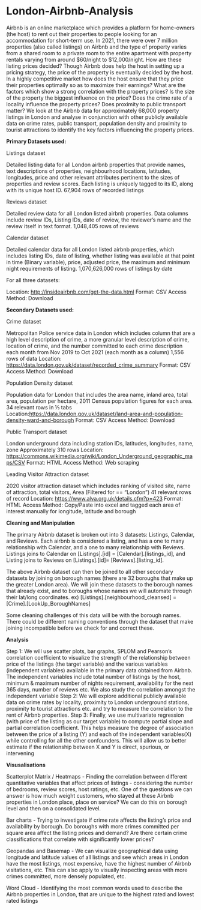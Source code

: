 # London-Airbnb-Analysis

Airbnb is an online marketplace which provides a platform for home-owners (the host) to rent out their properties to people looking for an accommodation for short-term use. In 2021, there were over 7 million properties (also called listings) on Airbnb and the type of property varies from a shared room to a private room to the entire apartment with property rentals varying from around $60/night to $12,000/night. How are these listing prices decided? Though Airbnb does help the host in setting up a pricing strategy, the price of the property is eventually decided by the host. In a highly competitive market how does the host ensure that they price their properties optimally so as to maximize their earnings? What are the factors which show a strong correlation with the property prices? Is the size of the property the biggest influence on the price? Does the crime rate of a locality influence the property prices? Does proximity to public transport matter?
We look at the Airbnb data for approximately 68,000 property listings in London and analyse in conjunction with other publicly available data on crime rates, public transport, population density and proximity to tourist attractions to identify the key factors influencing the property prices.    

**Primary Datasets used:**

Listings dataset


Detailed listing data for all London airbnb properties that provide names, text descriptions of properties, neighbourhood locations, latitudes, longitudes, price and other relevant attributes pertinent to the sizes of properties and review scores. Each listing is uniquely tagged to its ID, along with its unique host ID. 
67,904 rows of recorded listings 

Reviews dataset


Detailed review data for all London listed airbnb properties. Data columns include review IDs, Listing IDs, date of review, the reviewer’s name and the review itself in text format. 
1,048,405 rows of reviews 

 Calendar dataset


Detailed calendar data for all London listed airbnb properties, which includes listing IDs, date of listing, whether listing was available at that point in time (Binary variable), price, adjusted price, the maximum and minimum night requirements of listing.
1,070,626,000 rows of listings by date

For all three datasets:


Location: http://insideairbnb.com/get-the-data.html
Format: CSV
Access Method: Download

**Secondary Datasets used:**

Crime dataset


Metropolitan Police service data in London which includes column that are a high level description of crime, a more granular level description of crime, location of crime, and the number committed to each crime description each month from Nov 2019 to Oct 2021 (each month as a column)
1,556 rows of data
Location: https://data.london.gov.uk/dataset/recorded_crime_summary
Format: CSV
Access Method: Download

Population Density dataset


Population data for London that includes the area name, inland area, total area, population per hectare, 2011 Census population figures for each area. 
34 relevant rows in ⅓ tabs
Location:https://data.london.gov.uk/dataset/land-area-and-population-density-ward-and-borough
Format: CSV
Access Method: Download

Public Transport dataset


London underground data including station IDs, latitudes, longitudes, name, zone 
Approximately 310 rows
Location: https://commons.wikimedia.org/wiki/London_Underground_geographic_maps/CSV
Format: HTML
Access Method: Web scraping

Leading Visitor Attraction dataset


2020 visitor attraction dataset which includes ranking of visited site, name of attraction, total visitors, Area (Filtered for == “London”)
41 relevant rows of record
Location: https://www.alva.org.uk/details.cfm?p=423 
Format: HTML
Access Method: Copy/Paste into excel and tagged each area of interest manually for longitude, latitude and borough 


**Cleaning and Manipulation**


The primary Airbnb dataset is broken out into 3 datasets: Listings, Calendar, and Reviews. Each airbnb is considered a listing, and has a one to many relationship with Calendar, and a one to many relationship with Reviews. Listings joins to Calendar on [Listings].[id] = [Calendar].[listings_id], and Listing joins to Reviews on [Listings].[id]= [Reviews].[listing_id]. 

The above Airbnb dataset can then be joined to all other secondary datasets by joining on borough names (there are 32 boroughs that make up the greater London area). We will join these datasets to the borough names that already exist, and to boroughs whose names we will automate through their lat/long coordinates. ex) [Listings].[neighbourhood_cleansed] = [Crime].[LookUp_BoroughNames] 

Some cleaning challenges of this data will be with the borough names. There could be different naming conventions through the dataset that make joining incompatible before we check for and correct these.


**Analysis**


Step 1: We will use scatter plots, bar graphs, SPLOM and Pearson’s correlation coefficient to visualize the strength of the relationship between price of the listings (the target variable) and the various variables (independent variables) available in the primary data obtained from Airbnb. The independent variables include total number of listings by the host, minimum & maximum number of nights requirement, availability for the next 365 days, number of reviews etc. We also study the correlation amongst the independent variable
Step 2: We will explore additional publicly available data on crime rates by locality, proximity to London underground stations, proximity to tourist attractions etc. and try to measure the correlation to the rent of Airbnb properties.
Step 3: Finally, we use multivariate regression (with price of the listing as our target variable) to compute partial slope and partial correlation coefficient. This helps measure the degree of association between the price of a listing (Y) and each of the independent variables(X) while controlling for all the other confounders. This will allow us to better estimate if the relationship between X and Y is direct, spurious, or intervening


**Visusalisations**


Scatterplot Matrix / Heatmaps - Finding the correlation between different quantitative variables that affect prices of listings - considering the number of bedrooms, review scores, host ratings, etc. One of the questions we can answer is how much weight customers, who stayed at these Airbnb properties in London place, place on service?  We can do this on borough level and then on a consolidated level. 

Bar charts - Trying to investigate if crime rate affects the listing’s price and availability by borough. Do boroughs with more crimes committed per square area affect the listing prices and demand? Are there certain crime classifications that correlate with significantly lower prices?

Geopandas and Basemap - We can visualize geographical data using longitude and latitude values of all listings and see which areas in London have the most listings, most expensive, have the highest number of Airbnb visitations, etc. This can also apply to visually inspecting areas with more crimes committed, more densely populated, etc. 


Word Cloud - Identifying the most common words used to describe the Airbnb properties in London, that are unique to the highest rated and lowest rated listings
